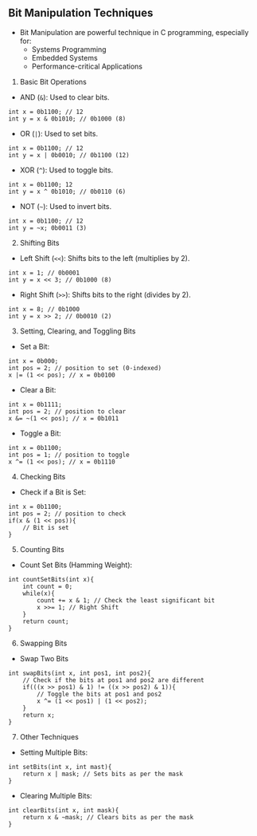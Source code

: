 ## Bit Manipulation Techniques 
- Bit Manipulation are powerful technique in C programming, especially for: 
    - Systems Programming 
    - Embedded Systems 
    - Performance-critical Applications
1. Basic Bit Operations 
- AND (`&`): Used to clear bits.
```
int x = 0b1100; // 12
int y = x & 0b1010; // 0b1000 (8)
```
- OR (`|`): Used to set bits.
```
int x = 0b1100; // 12
int y = x | 0b0010; // 0b1100 (12)
```
- XOR (`^`): Used to toggle bits.
```
int x = 0b1100; 12 
int y = x ^ 0b1010; // 0b0110 (6)
```
- NOT (`~`): Used to invert bits.
```
int x = 0b1100; // 12
int y = ~x; 0b0011 (3)
```
2. Shifting Bits 
- Left Shift (`<<`): Shifts bits to the left (multiplies by 2).
```
int x = 1; // 0b0001
int y = x << 3; // 0b1000 (8)
```
- Right Shift (`>>`): Shifts bits to the right (divides by 2).
```
int x = 8; // 0b1000
int y = x >> 2; // 0b0010 (2)
```
3. Setting, Clearing, and Toggling Bits
- Set a Bit: 
```
int x = 0b000; 
int pos = 2; // position to set (0-indexed)
x |= (1 << pos); // x = 0b0100
```
- Clear a Bit: 
```
int x = 0b1111;
int pos = 2; // position to clear
x &= ~(1 << pos); // x = 0b1011
```
- Toggle a Bit: 
```
int x = 0b1100;
int pos = 1; // position to toggle 
x ^= (1 << pos); // x = 0b1110
```
4. Checking Bits 
- Check if a Bit is Set:
```
int x = 0b1100; 
int pos = 2; // position to check 
if(x & (1 << pos)){
    // Bit is set
}
```
5. Counting Bits
- Count Set Bits (Hamming Weight):
```
int countSetBits(int x){
    int count = 0; 
    while(x){
        count += x & 1; // Check the least significant bit
        x >>= 1; // Right Shift
    }
    return count;
}
```
6. Swapping Bits 
- Swap Two Bits 
```
int swapBits(int x, int pos1, int pos2){
    // Check if the bits at pos1 and pos2 are different
    if(((x >> pos1) & 1) != ((x >> pos2) & 1)){
        // Toggle the bits at pos1 and pos2
        x ^= (1 << pos1) | (1 << pos2);
    }
    return x;
}
```
7. Other Techniques
- Setting Multiple Bits: 
```
int setBits(int x, int mast){
    return x | mask; // Sets bits as per the mask
}
```
- Clearing Multiple Bits:
```
int clearBits(int x, int mask){
    return x & ~mask; // Clears bits as per the mask
}
```
